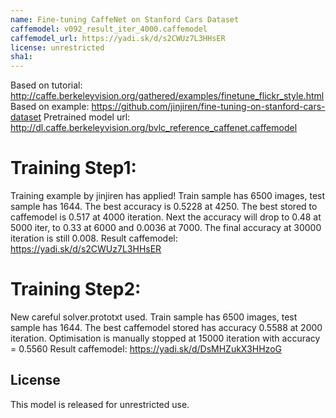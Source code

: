 ```yaml
---
name: Fine-tuning CaffeNet on Stanford Cars Dataset
caffemodel: v092_result_iter_4000.caffemodel
caffemodel_url: https://yadi.sk/d/s2CWUz7L3HHsER
license: unrestricted
sha1:
---
```


Based on tutorial: http://caffe.berkeleyvision.org/gathered/examples/finetune_flickr_style.html
Based on example: https://github.com/jinjiren/fine-tuning-on-stanford-cars-dataset
Pretrained model url: http://dl.caffe.berkeleyvision.org/bvlc_reference_caffenet.caffemodel

Training Step1:
==============
Training example by jinjiren has applied! Train sample has 6500 images, test sample has 1644.
The best accuracy is 0.5228 at 4250.
The best stored to caffemodel is 0.517 at 4000 iteration.
Next the accuracy will drop to 0.48 at 5000 iter, to 0.33 at 6000 and 0.0036 at 7000.
The final accuracy at 30000 iteration is still 0.008.
Result caffemodel: https://yadi.sk/d/s2CWUz7L3HHsER

Training Step2:
==============
New careful solver.prototxt used. Train sample has 6500 images, test sample has 1644.
The best caffemodel stored has accuracy 0.5588 at 2000 iteration.
Optimisation is manually stopped at 15000 iteration with accuracy = 0.5560
Result caffemodel: https://yadi.sk/d/DsMHZukX3HHzoG

## License

This model is released for unrestricted use.